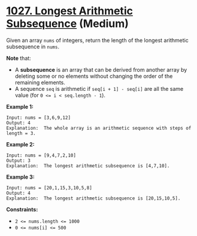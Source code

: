 # [1027. Longest Arithmetic Subsequence][link] (Medium)

[link]: https://leetcode.com/problems/longest-arithmetic-subsequence/

Given an array `nums` of integers, return the length of the longest arithmetic subsequence in
`nums`.

**Note** that:

- A **subsequence** is an array that can be derived from another array by deleting some or no
elements without changing the order of the remaining elements.
- A sequence `seq` is arithmetic if `seq[i + 1] - seq[i]` are all the same value (for `0 <= i <
seq.length - 1`).

**Example 1:**

```
Input: nums = [3,6,9,12]
Output: 4
Explanation:  The whole array is an arithmetic sequence with steps of length = 3.
```

**Example 2:**

```
Input: nums = [9,4,7,2,10]
Output: 3
Explanation:  The longest arithmetic subsequence is [4,7,10].
```

**Example 3:**

```
Input: nums = [20,1,15,3,10,5,8]
Output: 4
Explanation:  The longest arithmetic subsequence is [20,15,10,5].
```

**Constraints:**

- `2 <= nums.length <= 1000`
- `0 <= nums[i] <= 500`
